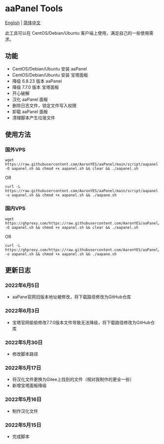 # aaPanel Tools

[English](https://github.com/AaronYES/aaPanel/blob/main/README.md)&nbsp;|&nbsp;[简体中文](https://github.com/AaronYES/aaPanel/blob/main/README_zh.md)

此工具可以在 CentOS/Debian/Ubuntu 客户端上使用，满足自己的一些使用需求。

## 功能

- CentOS/Debian/Ubuntu 安装 aaPanel
- CentOS/Debian/Ubuntu 安装 宝塔面板
- 降级 6.8.23 版本 aaPanel
- 降级 7.7.0  版本 宝塔面板
- 开心破解
- 汉化 aaPanel 面板
- 删除日志文件，锁定文件写入权限
- 卸载 aaPanel 面板
- 清理脚本产生垃圾文件

## 使用方法

### 国外VPS
~~~
wget https://raw.githubusercontent.com/AaronYES/aaPanel/main/script/aapanel.sh  -O aapanel.sh && chmod +x aapanel.sh && clear && ./aapanel.sh
~~~
OR
~~~
curl -L https://raw.githubusercontent.com/AaronYES/aaPanel/main/script/aapanel.sh  -o aapanel.sh && chmod +x aapanel.sh && ./aapane.sh
~~~
### 国内VPS
~~~
wget https://ghproxy.com/https://raw.githubusercontent.com/AaronYES/aaPanel/main/script/aapanel.sh  -O aapanel.sh && chmod +x aapanel.sh && clear && ./aapanel.sh
~~~
OR
~~~
curl -L https://ghproxy.com/https://raw.githubusercontent.com/AaronYES/aaPanel/main/script/aapanel.sh  -o aapanel.sh && chmod +x aapanel.sh && ./aapane.sh
~~~

## 更新日志
### 2022年6月5日
- aaPane官网旧版本地址被修改，将下载路径修改为GitHub仓库

### 2022年6月3日
- 宝塔官网偷偷修改7.7.0版本文件导致无法降级，将下载路径修改为GitHub仓库

### 2022年5月30日
- 修改脚本路径

### 2022年5月17日
- 将汉化文件更换为Gitee上找到的文件（相对我制作的更全一些）
- 新增宝塔面板降级

### 2022年5月16日
- 制作汉化文件

### 2022年5月15日
- 完成脚本